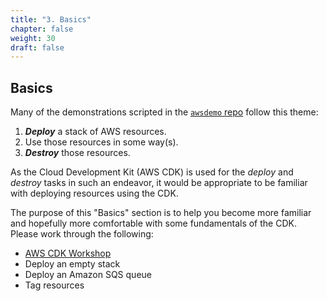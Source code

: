 ```yaml
---
title: "3. Basics"
chapter: false
weight: 30
draft: false
---
```


## Basics

Many of the demonstrations scripted in the  [`awsdemo` repo](https://github.com/bwer432/awsdemo) follow this theme:

1. ***Deploy*** a stack of AWS resources.
2. Use those resources in some way(s).
3. ***Destroy*** those resources.

As the Cloud Development Kit (AWS CDK) is used for the *deploy* and *destroy* tasks in such an endeavor, it would be appropriate to be familiar with deploying resources using the CDK.

The purpose of this "Basics" section is to help you become more familiar and hopefully more comfortable with some fundamentals of the CDK. Please work through the following:

- [AWS CDK Workshop](https://cdkworkshop.com)
- Deploy an empty stack
- Deploy an Amazon SQS queue
- Tag resources
